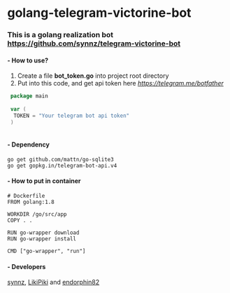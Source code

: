 # golang-telegram-victorine-bot


### This is a golang realization bot https://github.com/synnz/telegram-victorine-bot

#### - How to use?
1) Create a file **bot_token.go** into project root directory
2) Put into this code, and get api token here *https://telegram.me/botfather*
```GO
 package main
 
 var (
  TOKEN = "Your telegram bot api token"
 )
 
```

#### - Dependency
```
go get github.com/mattn/go-sqlite3
go get gopkg.in/telegram-bot-api.v4
```

#### - How to put in container
```
# Dockerfile
FROM golang:1.8

WORKDIR /go/src/app
COPY . .

RUN go-wrapper download 
RUN go-wrapper install 

CMD ["go-wrapper", "run"]
```

#### - Developers
[synnz](https://github.com/synnz), [LikiPiki](https://github.com/LikiPiki) and [endorphin82](https://github.com/endorphin82)

